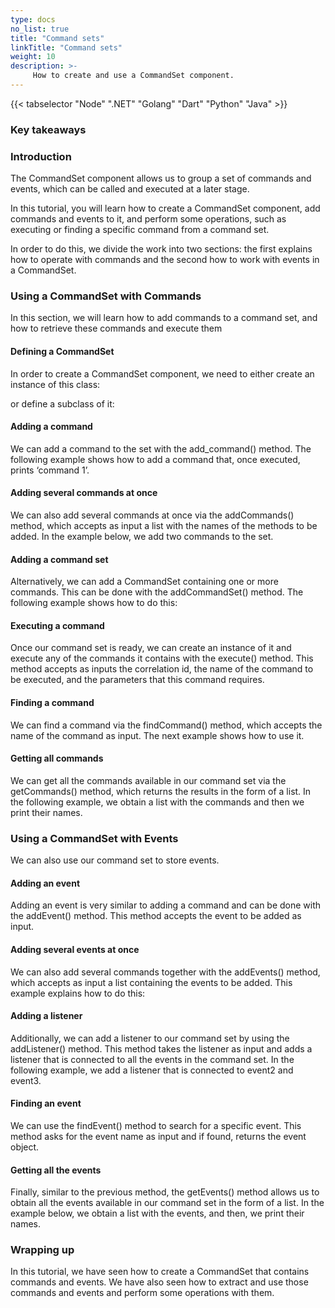 ```yaml
---
type: docs
no_list: true
title: "Command sets"
linkTitle: "Command sets"
weight: 10
description: >-
     How to create and use a CommandSet component.
---
```


{{< tabselector "Node" ".NET" "Golang" "Dart" "Python" "Java" >}}

### Key takeaways

### Introduction

The CommandSet component allows us to group a set of commands and events, which can be called and executed at a later stage. 

In this tutorial, you will learn how to create a CommandSet component, add commands and events to it, and perform some operations, such as executing or finding a specific command from a command set.

In order to do this, we divide the work into two sections: the first explains how to operate with commands and the second how to work with events in a CommandSet.

### Using a CommandSet with Commands

In this section, we will learn how to add commands to a command set, and how to retrieve these commands and execute them

#### Defining a CommandSet

In order to create a CommandSet component, we need to either create an instance of this class:


or define a subclass of it:

#### Adding a command

We can add a command to the set with the add_command() method. The following example shows how to add a command that, once executed, prints ‘command 1’.

#### Adding several commands at once

We can also add several commands at once via the addCommands() method, which accepts as input a list with the names of the methods to be added. In the example below, we add two commands to the set.

#### Adding a command set

Alternatively, we can add a CommandSet containing one or more commands. This can be done with the addCommandSet() method. The following example shows how to do this:

#### Executing a command

Once our command set is ready, we can create an instance of it and execute any of the commands it contains with the execute() method. This method accepts as inputs the correlation id, the name of the command to be executed, and the parameters that this command requires.

#### Finding a command

We can find a command via the findCommand() method, which accepts the name of the command as input. The next example shows how to use it.

#### Getting all commands

We can get all the commands available in our command set via the getCommands() method, which returns the results in the form of a list. In the following example, we obtain a list with the commands and then we print their names.

### Using a CommandSet with Events

We can also use our command set to store events.

#### Adding an event

Adding an event is very similar to adding a command and can be done with the addEvent() method. This method accepts the event to be added as input.

#### Adding several events at once

We can also add several commands together with the addEvents() method, which accepts as input a list containing the events to be added. This example explains how to do this:

#### Adding a listener

Additionally, we can add a listener to our command set by using the addListener() method. This method takes the listener as input and adds a listener that is connected to all the events in the command set. In the following example, we add a listener that is connected to event2 and event3.

#### Finding an event

We can use the findEvent() method to search for a specific event. This method asks for the event name as input and if found, returns the event object.

#### Getting all the events

Finally, similar to the previous method, the getEvents() method allows us to obtain all the events available in our command set  in the form of a list. In the example below, we obtain a list with the events, and then, we print their names.

### Wrapping up

In this tutorial, we have seen how to create a CommandSet that contains commands and events. We have also seen how to extract and use those commands and events and perform some operations with them.
